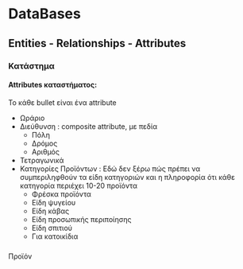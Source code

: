 # DataBases

## Entities - Relationships - Attributes

### Κατάστημα
#### Attributes καταστήματος:
Το κάθε bullet είναι ένα attribute
- Ωράριο
- Διεύθυνση : composite attribute, με πεδία
  - Πόλη
  - Δρόμος
  - Αριθμός
- Τετραγωνικά
- Κατηγορίες Προϊόντων : Εδώ δεν ξέρω πώς πρέπει να συμπεριληφθούν τα είδη κατηγοριών και η πληροφορία ότι κάθε κατηγορία περιέχει 10-20 προϊόντα
  - Φρέσκα προϊόντα
  - Είδη ψυγείου
  - Είδη κάβας
  - Είδη προσωπικής περιποίησης
  - Είδη σπιτιού
  - Για κατοικίδια

###
Προϊόν
  
